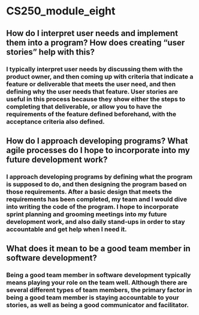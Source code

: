 # CS250_module_eight

## How do I interpret user needs and implement them into a program? How does creating “user stories” help with this?
### I typically interpret user needs by discussing them with the product owner, and then coming up with criteria that indicate a feature or deliverable that meets the user need, and then defining why the user needs that feature.  User stories are useful in this process because they show either the steps to completing that deliverable, or allow you to have the requirements of the feature defined beforehand, with the acceptance criteria also defined.
## How do I approach developing programs? What agile processes do I hope to incorporate into my future development work?
### I approach developing programs by defining what the program is supposed to do, and then designing the program based on those requirements.  After a basic design that meets the requirements has been completed, my team and I would dive into writing the code of the program.  I hope to incorporate sprint planning and grooming meetings into my future development work, and also daily stand-ups in order to stay accountable and get help when I need it.
## What does it mean to be a good team member in software development?
### Being a good team member in software development typically means playing your role on the team well.  Although there are several different types of team members, the primary factor in being a good team member is staying accountable to your stories, as well as being a good communicator and facilitator.
